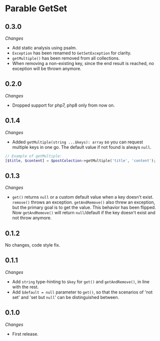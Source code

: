 # Parable GetSet

## 0.3.0

_Changes_
- Add static analysis using psalm.
- `Exception` has been renamed to `GetSetException` for clarity.
- `getMultiple()` has been removed from all collections.
- When removing a non-existing key, since the end result is reached, no exception will be thrown anymore.

## 0.2.0

_Changes_
- Dropped support for php7, php8 only from now on.

## 0.1.4

_Changes_
- Added `getMultiple(string ...$keys): array` so you can request multiple keys in one go. The default value if not found is always `null`.

```php
// Example of getMultiple:
[$title, $content] = $postColection->getMultiple('title', 'content');
```

## 0.1.3

_Changes_
- `get()` returns `null` or a custom default value when a key doesn't exist. `remove()` throws an exception. `getAndRemove()` also threw an exception, but the primary goal is to get the value. This behavior has been flipped. Now `getAndRemove()` will return `null`/default if the key doesn't exist and not throw anymore.

## 0.1.2

No changes, code style fix.

## 0.1.1

_Changes_
- Add `string` type-hinting to `$key` for `get()` and `getAndRemove()`, in line with the rest.
- Add `$default = null` parameter to `get()`, so that the scenarios of 'not set' and 'set but `null`' can be distinguished between.

## 0.1.0

_Changes_
- First release.
